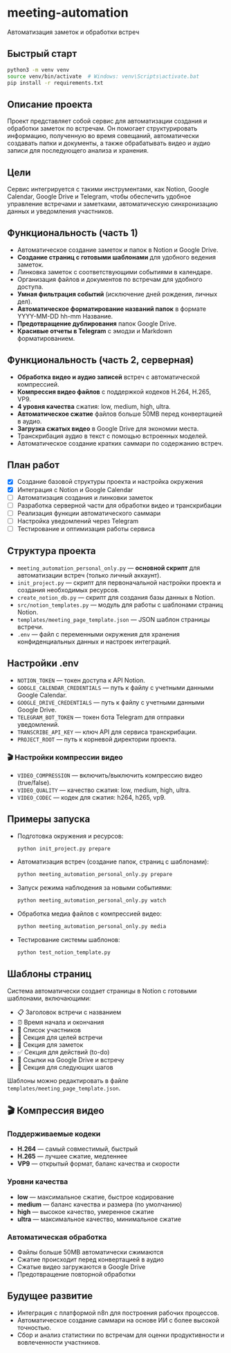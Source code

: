 # meeting-automation
Автоматизация заметок и обработки встреч

## Быстрый старт
```bash
python3 -m venv venv
source venv/bin/activate  # Windows: venv\Scripts\activate.bat
pip install -r requirements.txt
```

## Описание проекта
Проект представляет собой сервис для автоматизации создания и обработки заметок по встречам. Он помогает структурировать информацию, полученную во время совещаний, автоматически создавать папки и документы, а также обрабатывать видео и аудио записи для последующего анализа и хранения.

## Цели
Сервис интегрируется с такими инструментами, как Notion, Google Calendar, Google Drive и Telegram, чтобы обеспечить удобное управление встречами и заметками, автоматическую синхронизацию данных и уведомления участников.

## Функциональность (часть 1)
- Автоматическое создание заметок и папок в Notion и Google Drive.
- **Создание страниц с готовыми шаблонами** для удобного ведения заметок.
- Линковка заметок с соответствующими событиями в календаре.
- Организация файлов и документов по встречам для удобного доступа.
- **Умная фильтрация событий** (исключение дней рождения, личных дел).
- **Автоматическое форматирование названий папок** в формате YYYY-MM-DD hh-mm Название.
- **Предотвращение дублирования** папок Google Drive.
- **Красивые отчеты в Telegram** с эмодзи и Markdown форматированием.

## Функциональность (часть 2, серверная)
- **Обработка видео и аудио записей** встреч с автоматической компрессией.
- **Компрессия видео файлов** с поддержкой кодеков H.264, H.265, VP9.
- **4 уровня качества** сжатия: low, medium, high, ultra.
- **Автоматическое сжатие** файлов больше 50MB перед конвертацией в аудио.
- **Загрузка сжатых видео** в Google Drive для экономии места.
- Транскрибация аудио в текст с помощью встроенных моделей.
- Автоматическое создание кратких саммари по содержанию встреч.

## План работ
- [x] Создание базовой структуры проекта и настройка окружения
- [x] Интеграция с Notion и Google Calendar
- [ ] Автоматизация создания и линковки заметок
- [ ] Разработка серверной части для обработки видео и транскрибации
- [ ] Реализация функции автоматического саммари
- [ ] Настройка уведомлений через Telegram
- [ ] Тестирование и оптимизация работы сервиса

## Структура проекта
- `meeting_automation_personal_only.py` — **основной скрипт** для автоматизации встреч (только личный аккаунт).
- `init_project.py` — скрипт для первоначальной настройки проекта и создания необходимых ресурсов.
- `create_notion_db.py` — скрипт для создания базы данных в Notion.
- `src/notion_templates.py` — модуль для работы с шаблонами страниц Notion.
- `templates/meeting_page_template.json` — JSON шаблон страницы встречи.
- `.env` — файл с переменными окружения для хранения конфиденциальных данных и настроек интеграций.

## Настройки .env
- `NOTION_TOKEN` — токен доступа к API Notion.
- `GOOGLE_CALENDAR_CREDENTIALS` — путь к файлу с учетными данными Google Calendar.
- `GOOGLE_DRIVE_CREDENTIALS` — путь к файлу с учетными данными Google Drive.
- `TELEGRAM_BOT_TOKEN` — токен бота Telegram для отправки уведомлений.
- `TRANSCRIBE_API_KEY` — ключ API для сервиса транскрибации.
- `PROJECT_ROOT` — путь к корневой директории проекта.

### 🎬 Настройки компрессии видео
- `VIDEO_COMPRESSION` — включить/выключить компрессию видео (true/false).
- `VIDEO_QUALITY` — качество сжатия: low, medium, high, ultra.
- `VIDEO_CODEC` — кодек для сжатия: h264, h265, vp9.

## Примеры запуска
- Подготовка окружения и ресурсов:
  ```bash
  python init_project.py prepare
  ```
- Автоматизация встреч (создание папок, страниц с шаблонами):
  ```bash
  python meeting_automation_personal_only.py prepare
  ```
- Запуск режима наблюдения за новыми событиями:
  ```bash
  python meeting_automation_personal_only.py watch
  ```
- Обработка медиа файлов с компрессией видео:
  ```bash
  python meeting_automation_personal_only.py media
  ```
- Тестирование системы шаблонов:
  ```bash
  python test_notion_template.py
  ```

## Шаблоны страниц
Система автоматически создает страницы в Notion с готовыми шаблонами, включающими:
- 📋 Заголовок встречи с названием
- ⏰ Время начала и окончания
- 👥 Список участников
- 🎯 Секция для целей встречи
- 📝 Секция для заметок
- ✅ Секция для действий (to-do)
- 🔗 Ссылки на Google Drive и встречу
- 📅 Секция для следующих шагов

Шаблоны можно редактировать в файле `templates/meeting_page_template.json`.

## 🎬 Компрессия видео

### Поддерживаемые кодеки
- **H.264** — самый совместимый, быстрый
- **H.265** — лучшее сжатие, медленнее
- **VP9** — открытый формат, баланс качества и скорости

### Уровни качества
- **low** — максимальное сжатие, быстрое кодирование
- **medium** — баланс качества и размера (по умолчанию)
- **high** — высокое качество, умеренное сжатие
- **ultra** — максимальное качество, минимальное сжатие

### Автоматическая обработка
- Файлы больше 50MB автоматически сжимаются
- Сжатие происходит перед конвертацией в аудио
- Сжатые видео загружаются в Google Drive
- Предотвращение повторной обработки

## Будущее развитие
- Интеграция с платформой n8n для построения рабочих процессов.
- Автоматическое создание саммари на основе ИИ с более высокой точностью.
- Сбор и анализ статистики по встречам для оценки продуктивности и вовлеченности участников.

